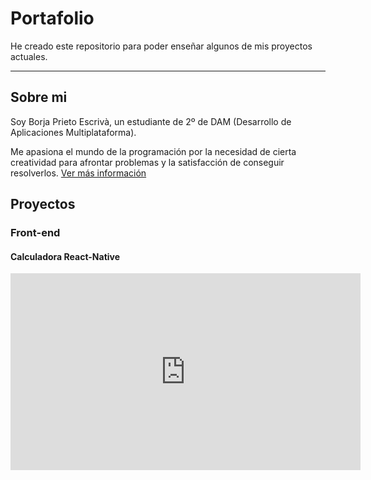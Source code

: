 # Portafolio
He creado este repositorio para poder enseñar algunos de mis proyectos actuales.
___

## Sobre mi 
Soy Borja Prieto Escrivà, un estudiante de 2º de DAM (Desarrollo de Aplicaciones Multiplataforma).

Me apasiona el mundo de la programación por la necesidad de cierta creatividad para afrontar problemas y la satisfacción de conseguir resolverlos.
[Ver más información](sobreMi.md)

## Proyectos
### Front-end
#### Calculadora React-Native
<iframe width="560" height="315" src="https://www.youtube.com/embed/TUVIDEOID" frameborder="0" allowfullscreen></iframe>


 
  
  

 
